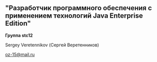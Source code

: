 ## "Разработчик программного обеспечения с применением технологий Java Enterprise Edition"

**Группа stc12**

Sergey Veretennikov (Сергей Веретенников)

oz-15@mail.ru
